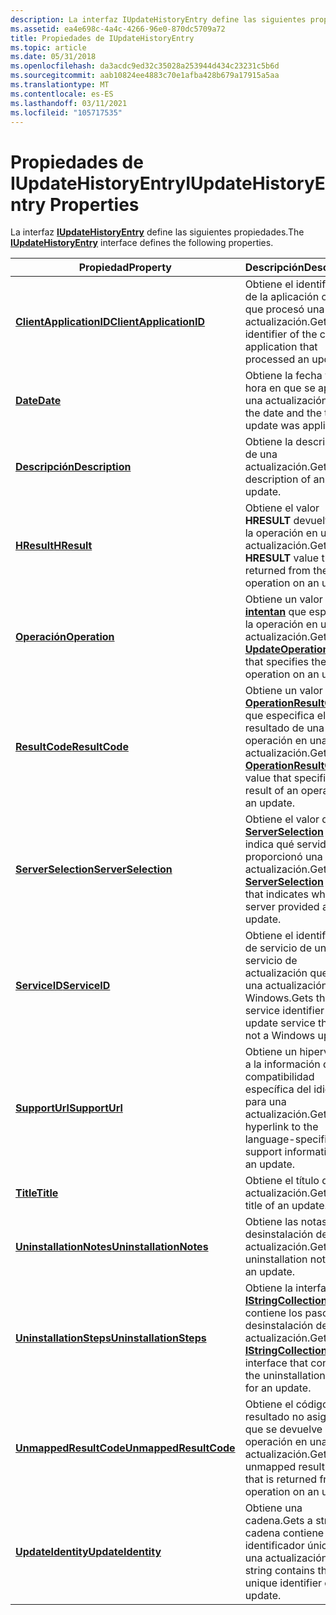 ```yaml
---
description: La interfaz IUpdateHistoryEntry define las siguientes propiedades.
ms.assetid: ea4e698c-4a4c-4266-96e0-870dc5709a72
title: Propiedades de IUpdateHistoryEntry
ms.topic: article
ms.date: 05/31/2018
ms.openlocfilehash: da3acdc9ed32c35028a253944d434c23231c5b6d
ms.sourcegitcommit: aab10824ee4883c70e1afba428b679a17915a5aa
ms.translationtype: MT
ms.contentlocale: es-ES
ms.lasthandoff: 03/11/2021
ms.locfileid: "105717535"
---
```

# <a name="iupdatehistoryentry-properties"></a><span data-ttu-id="c6819-103">Propiedades de IUpdateHistoryEntry</span><span class="sxs-lookup"><span data-stu-id="c6819-103">IUpdateHistoryEntry Properties</span></span>

<span data-ttu-id="c6819-104">La interfaz [**IUpdateHistoryEntry**](/windows/desktop/api/Wuapi/nn-wuapi-iupdatehistoryentry) define las siguientes propiedades.</span><span class="sxs-lookup"><span data-stu-id="c6819-104">The [**IUpdateHistoryEntry**](/windows/desktop/api/Wuapi/nn-wuapi-iupdatehistoryentry) interface defines the following properties.</span></span>



| <span data-ttu-id="c6819-105">Propiedad</span><span class="sxs-lookup"><span data-stu-id="c6819-105">Property</span></span>                                                               | <span data-ttu-id="c6819-106">Descripción</span><span class="sxs-lookup"><span data-stu-id="c6819-106">Description</span></span>                                                                                                              |
|------------------------------------------------------------------------|--------------------------------------------------------------------------------------------------------------------------|
| [<span data-ttu-id="c6819-107">**ClientApplicationID**</span><span class="sxs-lookup"><span data-stu-id="c6819-107">**ClientApplicationID**</span></span>](/windows/desktop/api/Wuapi/nf-wuapi-iupdatehistoryentry-get_clientapplicationid) | <span data-ttu-id="c6819-108">Obtiene el identificador de la aplicación cliente que procesó una actualización.</span><span class="sxs-lookup"><span data-stu-id="c6819-108">Gets the identifier of the client application that processed an update.</span></span>                                                  |
| [<span data-ttu-id="c6819-109">**Date**</span><span class="sxs-lookup"><span data-stu-id="c6819-109">**Date**</span></span>](/windows/desktop/api/Wuapi/nf-wuapi-iupdatehistoryentry-get_date)                               | <span data-ttu-id="c6819-110">Obtiene la fecha y la hora en que se aplicó una actualización.</span><span class="sxs-lookup"><span data-stu-id="c6819-110">Gets the date and the time an update was applied.</span></span>                                                                        |
| [<span data-ttu-id="c6819-111">**Descripción**</span><span class="sxs-lookup"><span data-stu-id="c6819-111">**Description**</span></span>](/windows/desktop/api/Wuapi/nf-wuapi-iupdatehistoryentry-get_description)                 | <span data-ttu-id="c6819-112">Obtiene la descripción de una actualización.</span><span class="sxs-lookup"><span data-stu-id="c6819-112">Gets the description of an update.</span></span>                                                                                       |
| [<span data-ttu-id="c6819-113">**HResult**</span><span class="sxs-lookup"><span data-stu-id="c6819-113">**HResult**</span></span>](/windows/desktop/api/Wuapi/nf-wuapi-iupdatehistoryentry-get_hresult)                         | <span data-ttu-id="c6819-114">Obtiene el valor **HRESULT** devuelto por la operación en una actualización.</span><span class="sxs-lookup"><span data-stu-id="c6819-114">Gets the **HRESULT** value that is returned from the operation on an update.</span></span>                                             |
| [<span data-ttu-id="c6819-115">**Operación**</span><span class="sxs-lookup"><span data-stu-id="c6819-115">**Operation**</span></span>](/windows/desktop/api/Wuapi/nf-wuapi-iupdatehistoryentry-get_operation)                     | <span data-ttu-id="c6819-116">Obtiene un valor [**intentan**](/windows/win32/api/wuapi/ne-wuapi-updateoperation) que especifica la operación en una actualización.</span><span class="sxs-lookup"><span data-stu-id="c6819-116">Gets an [**UpdateOperation**](/windows/win32/api/wuapi/ne-wuapi-updateoperation) value that specifies the operation on an update.</span></span>                      |
| [<span data-ttu-id="c6819-117">**ResultCode**</span><span class="sxs-lookup"><span data-stu-id="c6819-117">**ResultCode**</span></span>](/windows/desktop/api/Wuapi/nf-wuapi-iupdatehistoryentry-get_resultcode)                   | <span data-ttu-id="c6819-118">Obtiene un valor [**OperationResultCode**](/windows/win32/api/wuapi/ne-wuapi-operationresultcode) que especifica el resultado de una operación en una actualización.</span><span class="sxs-lookup"><span data-stu-id="c6819-118">Gets an [**OperationResultCode**](/windows/win32/api/wuapi/ne-wuapi-operationresultcode) value that specifies the result of an operation on an update.</span></span> |
| [<span data-ttu-id="c6819-119">**ServerSelection**</span><span class="sxs-lookup"><span data-stu-id="c6819-119">**ServerSelection**</span></span>](/windows/desktop/api/Wuapi/nf-wuapi-iupdatehistoryentry-get_serverselection)         | <span data-ttu-id="c6819-120">Obtiene el valor de [**ServerSelection**](/openspecs/windows_protocols/ms-uamg/07e2bfa4-6795-4189-b007-cc50b476181a) que indica qué servidor proporcionó una actualización.</span><span class="sxs-lookup"><span data-stu-id="c6819-120">Gets the [**ServerSelection**](/openspecs/windows_protocols/ms-uamg/07e2bfa4-6795-4189-b007-cc50b476181a) value that indicates which server provided an update.</span></span>                |
| [<span data-ttu-id="c6819-121">**ServiceID**</span><span class="sxs-lookup"><span data-stu-id="c6819-121">**ServiceID**</span></span>](/windows/desktop/api/Wuapi/nf-wuapi-iupdatehistoryentry-get_serviceid)                     | <span data-ttu-id="c6819-122">Obtiene el identificador de servicio de un servicio de actualización que no es una actualización de Windows.</span><span class="sxs-lookup"><span data-stu-id="c6819-122">Gets the service identifier of an update service that is not a Windows update.</span></span>                                           |
| [<span data-ttu-id="c6819-123">**SupportUrl**</span><span class="sxs-lookup"><span data-stu-id="c6819-123">**SupportUrl**</span></span>](/windows/desktop/api/Wuapi/nf-wuapi-iupdatehistoryentry-get_supporturl)                   | <span data-ttu-id="c6819-124">Obtiene un hipervínculo a la información de compatibilidad específica del idioma para una actualización.</span><span class="sxs-lookup"><span data-stu-id="c6819-124">Gets a hyperlink to the language-specific support information for an update.</span></span>                                             |
| [<span data-ttu-id="c6819-125">**Title**</span><span class="sxs-lookup"><span data-stu-id="c6819-125">**Title**</span></span>](/windows/desktop/api/Wuapi/nf-wuapi-iupdatehistoryentry-get_title)                             | <span data-ttu-id="c6819-126">Obtiene el título de una actualización.</span><span class="sxs-lookup"><span data-stu-id="c6819-126">Gets the title of an update.</span></span>                                                                                             |
| [<span data-ttu-id="c6819-127">**UninstallationNotes**</span><span class="sxs-lookup"><span data-stu-id="c6819-127">**UninstallationNotes**</span></span>](/windows/win32/api/wuapi/nf-wuapi-iupdatehistoryentry-get_uninstallationnotes) | <span data-ttu-id="c6819-128">Obtiene las notas de desinstalación de una actualización.</span><span class="sxs-lookup"><span data-stu-id="c6819-128">Gets the uninstallation notes of an update.</span></span>                                                                              |
| [<span data-ttu-id="c6819-129">**UninstallationSteps**</span><span class="sxs-lookup"><span data-stu-id="c6819-129">**UninstallationSteps**</span></span>](/windows/desktop/api/Wuapi/nf-wuapi-iupdatehistoryentry-get_uninstallationsteps) | <span data-ttu-id="c6819-130">Obtiene la interfaz [**IStringCollection**](/windows/desktop/api/Wuapi/nn-wuapi-istringcollection) que contiene los pasos de desinstalación de una actualización.</span><span class="sxs-lookup"><span data-stu-id="c6819-130">Gets the [**IStringCollection**](/windows/desktop/api/Wuapi/nn-wuapi-istringcollection) interface that contains the uninstallation steps for an update.</span></span>  |
| [<span data-ttu-id="c6819-131">**UnmappedResultCode**</span><span class="sxs-lookup"><span data-stu-id="c6819-131">**UnmappedResultCode**</span></span>](/windows/desktop/api/Wuapi/nf-wuapi-iupdatehistoryentry-get_unmappedresultcode)   | <span data-ttu-id="c6819-132">Obtiene el código de resultado no asignado que se devuelve de una operación en una actualización.</span><span class="sxs-lookup"><span data-stu-id="c6819-132">Gets the unmapped result code that is returned from an operation on an update.</span></span>                                           |
| [<span data-ttu-id="c6819-133">**UpdateIdentity**</span><span class="sxs-lookup"><span data-stu-id="c6819-133">**UpdateIdentity**</span></span>](/windows/desktop/api/Wuapi/nf-wuapi-iupdatehistoryentry-get_updateidentity)           | <span data-ttu-id="c6819-134">Obtiene una cadena.</span><span class="sxs-lookup"><span data-stu-id="c6819-134">Gets a string.</span></span> <span data-ttu-id="c6819-135">La cadena contiene el identificador único de una actualización.</span><span class="sxs-lookup"><span data-stu-id="c6819-135">The string contains the unique identifier of an update.</span></span>                                                   |



 

 

 
